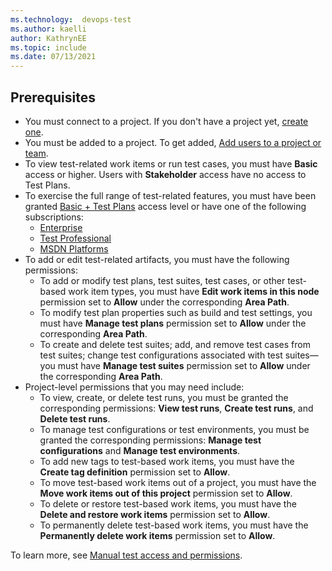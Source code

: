 ```yaml
---
ms.technology:  devops-test
ms.author: kaelli
author: KathrynEE
ms.topic: include
ms.date: 07/13/2021
---
```



## Prerequisites

- You must connect to a project. If you don't have a project yet, [create one](../../user-guide/sign-up-invite-teammates.md). 
- You must be added to a project. To get added, [Add users to a project or team](../../organizations/security/add-users-team-project.md). 
- To view test-related work items or run test cases, you must have **Basic** access or higher. Users with **Stakeholder** access have no access to Test Plans.  
- To exercise the full range of test-related features, you must have been granted [Basic + Test Plans](../../organizations/billing/buy-access-tfs-test-hub.md) access level or have one of the following subscriptions:
	- [Enterprise](https://visualstudio.microsoft.com/vs/enterprise/)
	- [Test Professional](https://visualstudio.microsoft.com/vs/test-professional/)
	- [MSDN Platforms](https://visualstudio.microsoft.com/msdn-platforms/)
- To add or edit test-related artifacts, you must have the following permissions: 
	-  To add or modify test plans, test suites, test cases, or other test-based work item types, you must have **Edit work items in this node** permission set to **Allow** under the corresponding **Area Path**. 
	- To modify test plan properties such as build and test settings, you must have **Manage test plans** permission set to **Allow** under the corresponding **Area Path**.  
	- To create and delete test suites; add, and remove test cases from test suites; change test configurations associated with test suites&mdash;you must have **Manage test suites** permission set to **Allow** under the corresponding **Area Path**. 
- Project-level permissions that you may need include:
	- To view, create, or delete test runs, you must be granted the corresponding permissions: **View test runs**, **Create test runs**, and **Delete test runs**.
	- To manage test configurations or test environments, you must be granted the corresponding permissions: **Manage test configurations** and **Manage test environments**.
	- To add new tags to test-based work items, you must have the **Create tag definition** permission set to **Allow**. 
	- To move test-based work items out of a project, you must have the **Move work items out of this project** permission set to **Allow**. 
	- To delete or restore test-based work items, you must have the **Delete and restore work items** permission set to **Allow**.  
	- To permanently delete test-based work items, you must have the **Permanently delete work items** permission set to **Allow**.  

To learn more, see [Manual test access and permissions](../manual-test-permissions.md). 


